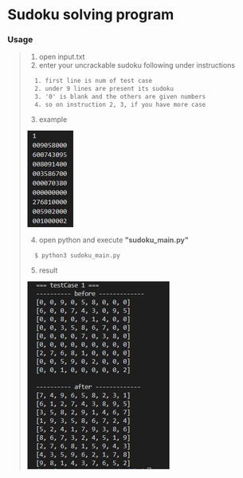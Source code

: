 Sudoku solving program 
======================

### Usage
> 1. open input.txt
> 2. enter your uncrackable sudoku following under instructions
>```
>	1. first line is num of test case
>	2. under 9 lines are present its sudoku
>	3. '0' is blank and the others are given numbers
>	4. so on instruction 2, 3, if you have more case 
>```
> 3. example
>
> 	![input_example](./example_picture/sudoku_example2.JPG)
>
> 4. open python and execute **"sudoku_main.py"**
> ```shell
>	$ python3 sudoku_main.py
>	 ```
> 5. result
>
>	![result_example](./example_picture/sudoku_example1.JPG)
 		


